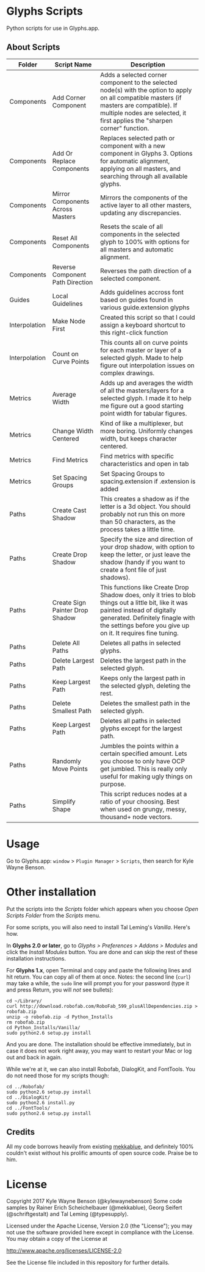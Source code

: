 # Glyphs Scripts
Python scripts for use in Glyphs.app.

## About Scripts
| Folder           | Script Name                     | Description |
|------------------|---------------------------------|-------------|
| Components       | Add Corner Component            | Adds a selected corner component to the selected node(s) with the option to apply on all compatible masters (if masters are compatible). If multiple nodes are selected, it first applies the "sharpen corner" function. |
| Components       | Add Or Replace Components         | Replaces selected path or component with a new component in Glyphs 3. Options for automatic alignment, applying on all masters, and searching through all available glyphs. |
| Components       | Mirror Components Across Masters| Mirrors the components of the active layer to all other masters, updating any discrepancies. |
| Components       | Reset All Components            | Resets the scale of all components in the selected glyph to 100% with options for all masters and automatic alignment. |
| Components        | Reverse Component Path Direction | Reverses the path direction of a selected component. |
| Guides           | Local Guidelines                | Adds guidelines accross font based on guides found in various guide.extension glyphs |
| Interpolation    | Make Node First                   | Created this script so that I could assign a keyboard shortcut to this right-click function |
| Interpolation    | Count on Curve Points           | This counts all on curve points for each master or layer of a selected glyph. Made to help figure out interpolation issues on complex drawings. |
| Metrics    | Average Width                   | Adds up and averages the width of all the masters/layers for a selected glyph. I made it to help me figure out a good starting point width for tabular figures. |
| Metrics          | Change Width Centered | Kind of like a multiplexer, but more boring. Uniformly changes width, but keeps character centered. |
| Metrics           | Find Metrics          | Find metrics with specific characteristics and open in tab |
| Metrics          | Set Spacing Groups | Set Spacing Groups to spacing.extension if .extension is added |
| Paths           | Create Cast Shadow              | This creates a shadow as if the letter is a 3d object. You should probably not run this on more than 50 characters, as the process takes a little time. |
| Paths           | Create Drop Shadow              | Specify the size and direction of your drop shadow, with option to keep the letter, or just leave the shadow (handy if you want to create a font file of just shadows). |
| Paths           | Create Sign Painter Drop Shadow | This functions like Create Drop Shadow does, only it tries to blob things out a little bit, like it was painted instead of digitally generated. Definitely finagle with the settings before you give up on it. It requires fine tuning. |
| Paths             | Delete All Paths | Deletes all paths in selected glyphs. |
| Paths           | Delete Largest Path             | Deletes the largest path in the selected glyph. |
| Paths           | Keep Largest Path               | Keeps only the largest path in the selected glyph, deleting the rest. |
| Paths           | Delete Smallest Path            | Deletes the smallest path in the selected glyph. |
| Paths         | Keep Largest Path | Deletes all paths in selected glyphs except for the largest path. |
| Paths           | Randomly Move Points            | Jumbles the points within a certain specified amount. Lets you choose to only have OCP get jumbled. This is really only useful for making ugly things on purpose. |
| Paths           | Simplify Shape                  | This script reduces nodes at a ratio of your choosing. Best when used on grungy, messy, thousand+ node vectors. |


# Usage

Go to Glyphs.app: `window` > `Plugin Manager` > `Scripts`, then search for Kyle Wayne Benson.

# Other installation
Put the scripts into the *Scripts* folder which appears when you choose *Open Scripts Folder* from the *Scripts* menu.

For some scripts, you will also need to install Tal Leming's *Vanilla*. Here's how.

In **Glyphs 2.0 or later**, go to *Glyphs > Preferences > Addons > Modules* and click the *Install Modules* button. You are done and can skip the rest of these installation instructions.

For **Glyphs 1.x**, open Terminal and copy and paste the following lines and hit return. You can copy all of them at once. Notes: the second line (`curl`) may take a while, the `sudo` line will prompt you for your password (type it and press Return, you will *not* see bullets):

    cd ~/Library/
    curl http://download.robofab.com/RoboFab_599_plusAllDependencies.zip > robofab.zip
    unzip -o robofab.zip -d Python_Installs
    rm robofab.zip
    cd Python_Installs/Vanilla/
    sudo python2.6 setup.py install


And you are done. The installation should be effective immediately, but in case it does not work right away, you may want to restart your Mac or log out and back in again.

While we're at it, we can also install Robofab, DialogKit, and FontTools. You do not need those for my scripts though:

    cd ../Robofab/
    sudo python2.6 setup.py install
    cd ../DialogKit/
    sudo python2.6 install.py
    cd ../FontTools/
    sudo python2.6 setup.py install


## Credits
All my code borrows heavily from existing [mekkablue](https://github.com/mekkablue/), and definitely 100% couldn't exist without his prolific amounts of open source code. Praise be to him.

# License

Copyright 2017 Kyle Wayne Benson (@kylewaynebenson)
Some code samples by Rainer Erich Scheichelbauer (@mekkablue), Georg Seifert (@schriftgestalt) and Tal Leming (@typesupply).

Licensed under the Apache License, Version 2.0 (the "License");
you may not use the software provided here except in compliance with the License.
You may obtain a copy of the License at

http://www.apache.org/licenses/LICENSE-2.0

See the License file included in this repository for further details.
